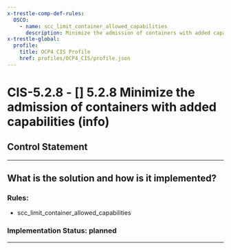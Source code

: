 ```yaml
---
x-trestle-comp-def-rules:
  OSCO:
    - name: scc_limit_container_allowed_capabilities
      description: Minimize the admission of containers with added capabilities (info)
x-trestle-global:
  profile:
    title: OCP4 CIS Profile
    href: profiles/OCP4_CIS/profile.json
---
```


# CIS-5.2.8 - \[\] 5.2.8 Minimize the admission of containers with added capabilities (info)

## Control Statement

______________________________________________________________________

## What is the solution and how is it implemented?

<!-- For implementation status enter one of: implemented, partial, planned, alternative, not-applicable -->

<!-- Note that the list of rules under ### Rules: is read-only and changes will not be captured after assembly to JSON -->

<!-- Add control implementation description here for control: CIS-5.2.8 -->

### Rules:

  - scc_limit_container_allowed_capabilities

### Implementation Status: planned

______________________________________________________________________
